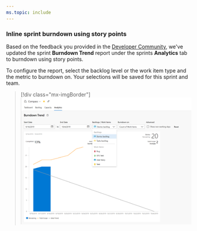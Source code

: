 ```yaml
---
ms.topic: include
---
```


### Inline sprint burndown using story points

Based on the feedback you provided in the [Developer Community](https://developercommunity.visualstudio.com/content/idea/365784/sprint-burndown-using-story-points-effort.html), we've updated the sprint **Burndown Trend** report under the sprints **Analytics** tab to burndown using story points.

To configure the report, select the backlog level or the work item type and the metric to burndown on. Your selections will be saved for this sprint and team.

> [!div class="mx-imgBorder"]
> ![Badge](../../_img/158_13.png)